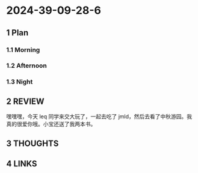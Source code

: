 # 2024-39-09-28-6

## 1 Plan

### 1.1 Morning

### 1.2 Afternoon

### 1.3 Night

## 2 REVIEW
嘿嘿嘿，今天 leq 同学来交大玩了，一起去吃了 jmld，然后去看了中秋游园。我真的很爱你哦。小宝还送了我两本书。

## 3 THOUGHTS

## 4 LINKS
